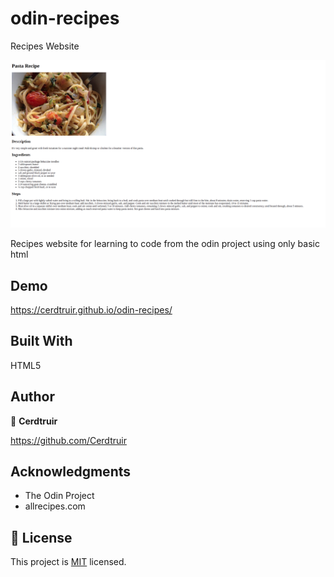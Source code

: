 # odin-recipes

Recipes Website

![screenshot](/images/site_screenshot.png)

Recipes website for learning to code from the odin project using only basic html

## Demo

https://cerdtruir.github.io/odin-recipes/

## Built With

HTML5

## Author

👤 **Cerdtruir**

https://github.com/Cerdtruir

## Acknowledgments

- The Odin Project
- allrecipes.com

## 📝 License

This project is [MIT](./MIT.md) licensed.
